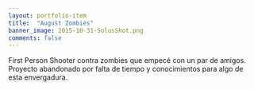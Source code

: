 ```yaml
---
layout: portfolio-item
title:  "August Zombies"
banner_image: 2015-10-31-SolusShot.png
comments: false
---
```


First Person Shooter contra zombies que empecé con un par de amigos.
Proyecto abandonado por falta de tiempo y conocimientos para algo de esta envergadura.
